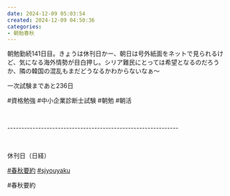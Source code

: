 ```yaml
---
date: 2024-12-09 05:03:54
created: 2024-12-09 04:50:36
categories:
- 朝勉春秋
---
```


朝勉勤続141日目。きょうは休刊日かー、朝日は号外紙面をネットで見られるけど、気になる海外情勢が目白押し。シリア難民にとっては希望となるのだろうか、隣の韓国の混乱もまだどうなるかわからないなぁ〜

  

一次試験まであと236日

#資格勉強 #中小企業診断士試験 #朝勉 #朝活

<br>

\-------------------------------------------------------------

<br>

休刊日（日経）

[#春秋要約](https://x.com/hashtag/%E6%98%A5%E7%A7%8B%E8%A6%81%E7%B4%84?src=hashtag_click) [#sjyouyaku](https://x.com/hashtag/sjyouyaku?src=hashtag_click)

#春秋要約